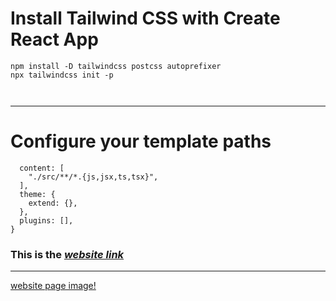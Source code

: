 # Install Tailwind CSS with Create React App
```
npm install -D tailwindcss postcss autoprefixer
npx tailwindcss init -p



```
--------
# Configure your template paths
```module.exports = {
  content: [
    "./src/**/*.{js,jsx,ts,tsx}",
  ],
  theme: {
    extend: {},
  },
  plugins: [],
}
```
### This is the *[website link](https://kariyer.nonofficialcompany.com/)*
----------------
[website page image!](photo.PNG)
